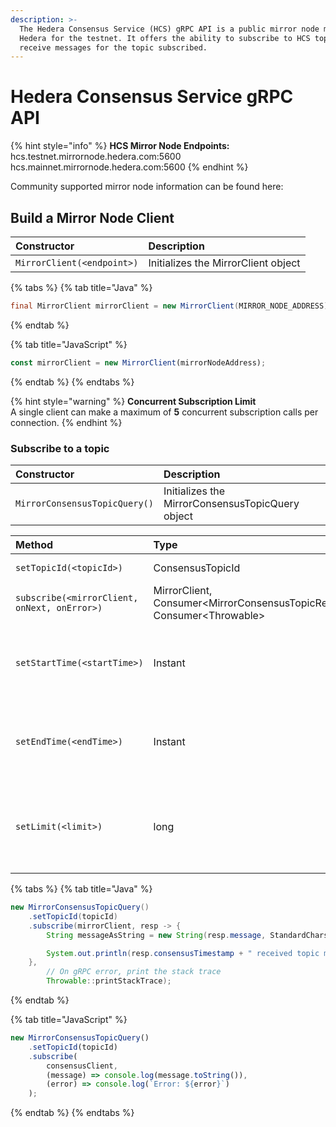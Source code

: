 ```yaml
---
description: >-
  The Hedera Consensus Service (HCS) gRPC API is a public mirror node managed by
  Hedera for the testnet. It offers the ability to subscribe to HCS topics and
  receive messages for the topic subscribed.
---
```


# Hedera Consensus Service gRPC API

{% hint style="info" %}
**HCS Mirror Node Endpoints:**  
hcs.testnet.mirrornode.hedera.com:5600   
hcs.mainnet.mirrornode.hedera.com:5600
{% endhint %}

Community supported mirror node information can be found here:

## Build a Mirror Node Client

| Constructor | Description |
| :--- | :--- |
| `MirrorClient(<endpoint>)` | Initializes the MirrorClient object |

{% tabs %}
{% tab title="Java" %}
```java
final MirrorClient mirrorClient = new MirrorClient(MIRROR_NODE_ADDRESS);
```
{% endtab %}

{% tab title="JavaScript" %}
```javascript
const mirrorClient = new MirrorClient(mirrorNodeAddress);
```
{% endtab %}
{% endtabs %}

{% hint style="warning" %}
**Concurrent Subscription Limit**  
A single client can make a maximum of **5** concurrent subscription calls per connection. 
{% endhint %}

### Subscribe to a topic

| Constructor | Description |
| :--- | :--- |
| `MirrorConsensusTopicQuery()` | Initializes the MirrorConsensusTopicQuery object |

| Method | Type | Description |
| :--- | :--- | :--- |
| `setTopicId(<topicId>)` | ConsensusTopicId | ID of the topic |
| `subscribe(<mirrorClient, onNext, onError>)` | MirrorClient, Consumer&lt;MirrorConsensusTopicResponse&gt;, Consumer&lt;Throwable&gt; | Subscribe to a topic |
| `setStartTime(<startTime>)` | Instant | The time to start receiving messages from the topic |
| `setEndTime(<endTime>)` | Instant | The time to stop receiving messages from the topic |
| `setLimit(<limit>)` | long | The limit to the number of messages to receive for that topic |

{% tabs %}
{% tab title="Java" %}
```java
new MirrorConsensusTopicQuery()
    .setTopicId(topicId)
    .subscribe(mirrorClient, resp -> {
        String messageAsString = new String(resp.message, StandardCharsets.UTF_8);

        System.out.println(resp.consensusTimestamp + " received topic message: " + messageAsString);
    },
        // On gRPC error, print the stack trace
        Throwable::printStackTrace);
```
{% endtab %}

{% tab title="JavaScript" %}
```javascript
new MirrorConsensusTopicQuery()
    .setTopicId(topicId)
    .subscribe(
        consensusClient,
        (message) => console.log(message.toString()),
        (error) => console.log(`Error: ${error}`)
    );
```
{% endtab %}
{% endtabs %}

